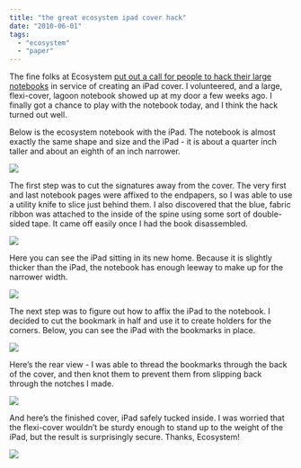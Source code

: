 ```yaml
---
title: "the great ecosystem ipad cover hack"
date: "2010-06-01"
tags: 
  - "ecosystem"
  - "paper"
---
```


The fine folks at Ecosystem [put out a call for people to hack their large notebooks](http://ecosystemlife.tumblr.com/post/523382323/these-m-edge-ipad-covers-make-your-tablet-look) in service of creating an iPad cover. I volunteered, and a large, flexi-cover, lagoon notebook showed up at my door a few weeks ago. I finally got a chance to play with the notebook today, and I think the hack turned out well.

Below is the ecosystem notebook with the iPad. The notebook is almost exactly the same shape and size and the iPad - it is about a quarter inch taller and about an eighth of an inch narrower.

[![](http://s3.media.squarespace.com/production/1431296/16917466/_PYw92neEA7o/TP7USVDcgKI/AAAAAAAAAJI/pNa32KqfhUg/s1600/ipad%2B1.jpg)](http://s3.media.squarespace.com/production/1431296/16917466/_PYw92neEA7o/TP7USVDcgKI/AAAAAAAAAJI/pNa32KqfhUg/s1600/ipad%2B1.jpg)

  
The first step was to cut the signatures away from the cover. The very first and last notebook pages were affixed to the endpapers, so I was able to use a utility knife to slice just behind them. I also discovered that the blue, fabric ribbon was attached to the inside of the spine using some sort of double-sided tape. It came off easily once I had the book disassembled.

[![](http://s3.media.squarespace.com/production/1431296/16917466/_PYw92neEA7o/TP7UTWduIyI/AAAAAAAAAJM/mENibTx9XH4/s1600/ipad%2B2.jpg)](http://s3.media.squarespace.com/production/1431296/16917466/_PYw92neEA7o/TP7UTWduIyI/AAAAAAAAAJM/mENibTx9XH4/s1600/ipad%2B2.jpg)

  
Here you can see the iPad sitting in its new home. Because it is slightly thicker than the iPad, the notebook has enough leeway to make up for the narrower width.

[![](http://s3.media.squarespace.com/production/1431296/16917466/_PYw92neEA7o/TP7UT_SMn1I/AAAAAAAAAJQ/hWcJFRur95o/s1600/ipad%2B3.jpg)](http://s3.media.squarespace.com/production/1431296/16917466/_PYw92neEA7o/TP7UT_SMn1I/AAAAAAAAAJQ/hWcJFRur95o/s1600/ipad%2B3.jpg)

  
The next step was to figure out how to affix the iPad to the notebook. I decided to cut the bookmark in half and use it to create holders for the corners. Below, you can see the iPad with the bookmarks in place.

[![](http://s3.media.squarespace.com/production/1431296/16917466/_PYw92neEA7o/TP7UUJsrupI/AAAAAAAAAJU/21mlXit9sYw/s1600/ipad%2B4.jpg)](http://s3.media.squarespace.com/production/1431296/16917466/_PYw92neEA7o/TP7UUJsrupI/AAAAAAAAAJU/21mlXit9sYw/s1600/ipad%2B4.jpg)

  
Here’s the rear view - I was able to thread the bookmarks through the back of the cover, and then knot them to prevent them from slipping back through the notches I made.

[![](http://s3.media.squarespace.com/production/1431296/16917466/_PYw92neEA7o/TP7UUutwM0I/AAAAAAAAAJY/4Bs8ieA50r0/s1600/ipad%2B5.jpg)](http://s3.media.squarespace.com/production/1431296/16917466/_PYw92neEA7o/TP7UUutwM0I/AAAAAAAAAJY/4Bs8ieA50r0/s1600/ipad%2B5.jpg)

  
And here’s the finished cover, iPad safely tucked inside. I was worried that the flexi-cover wouldn’t be sturdy enough to stand up to the weight of the iPad, but the result is surprisingly secure. Thanks, Ecosystem!

[![](http://s3.media.squarespace.com/production/1431296/16917466/_PYw92neEA7o/TP7UVPGAL8I/AAAAAAAAAJc/hq64LRKOfbM/s1600/ipad%2B6.jpg)](http://s3.media.squarespace.com/production/1431296/16917466/_PYw92neEA7o/TP7UVPGAL8I/AAAAAAAAAJc/hq64LRKOfbM/s1600/ipad%2B6.jpg)
